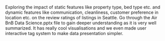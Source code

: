 Exploring the impact of static features like property type, bed type etc. and dynamic features like communication, cleanliness, customer preference in location etc. on the review ratings of listings in Seattle. Go through the Air BnB Data Science.pptx file to gain deeper understanding as it is very well summarized. It has really cool visualisations and we even made user interactive tag system to make data presentation simpler.

